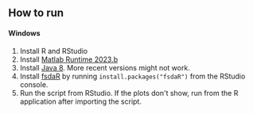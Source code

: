 ## How to run

#### Windows

1.  Install R and RStudio
2.  Install [Matlab Runtime 2023.b](https://www.mathworks.com/products/compiler/matlab-runtime.html)
3.  Install [Java 8](https://www.java.com/en/download/manual.jsp). More recent versions might not work.
4.  Install [fsdaR](https://github.com/UniprJRC/fsdaR) by running `install.packages("fsdaR")` from the RStudio console.
5.  Run the script from RStudio. If the plots don't show, run from the R application after importing the script.

